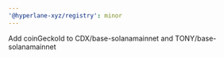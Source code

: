 ```yaml
---
'@hyperlane-xyz/registry': minor
---
```


Add coinGeckoId to CDX/base-solanamainnet and TONY/base-solanamainnet
